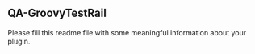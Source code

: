 ## QA-GroovyTestRail

Please fill this readme file with some meaningful information about your plugin.
